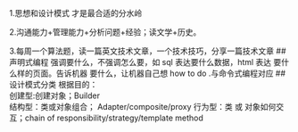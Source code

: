 1.思想和设计模式 才是最合适的分水岭

2.沟通能力+管理能力+分析问题+经验；读文学+历史。

3.每周一个算法题，读一篇英文技术文章，一个技术技巧，分享一篇技术文章
##声明式编程
强调要什么，不强调怎么要，如 sql 表达要什么数据，html 表达 要什么样的页面。告诉机器 要什么，让机器自己想 how to do .与命令式编程对应
##设计模式分类
根据目的：  
创建型:创建对象；Builder  
结构型：类或对象组合；  Adapter/composite/proxy
行为型：类 或 对象如何交互；chain of responsibility/strategy/template method